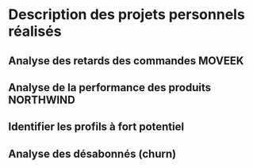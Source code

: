 # Description des projets personnels réalisés 

## Analyse des retards des commandes MOVEEK


## Analyse de la performance des produits NORTHWIND


## Identifier les profils à fort potentiel


## Analyse des désabonnés (churn)
